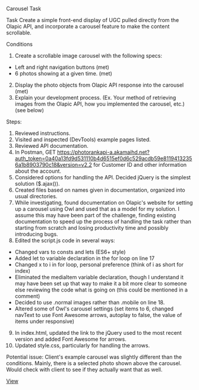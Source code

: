 Carousel Task

Task
Create a simple front-end display of UGC pulled directly from the Olapic API, and incorporate a carousel feature to make the content scrollable.

Conditions
1. Create a scrollable image carousel with the following specs:
- Left and right navigation buttons (met)
- 6 photos showing at a given time. (met)
2. Display the photo objects from Olapic API response into the carousel (met)
3. Explain your development process. (Ex. Your method of retrieving images from the Olapic API, how you implemented the carousel, etc.) (see below)

Steps: 
1. Reviewed instructions.
2. Visited and inspected (DevTools) example pages listed.
3. Reviewed API documentation. 
4. In Postman, GET https://photorankapi-a.akamaihd.net?auth_token=0a40a13fd9d531110b4d6515ef0d6c529acdb59e81194132356a1b8903790c18&version=v2.2 for Customer ID and other information about the account.
5. Considered options for handling the API. Decided jQuery is the simplest solution ($.ajax()). 
6. Created files based on names given in documentation, organized into usual directories. 
7. While investigating, found documentation on Olapic's website for setting up a carousel using Owl and used that as a model for my solution. I assume this may have been part of the challenge, finding existing documentation to speed up the process of handling the task rather than starting from scratch and losing productivity time and possibly introducing bugs. 
8. Edited the script.js code in several ways: 
- Changed vars to consts and lets (ES6+ style)
- Added let to variable declaration in the for loop on line 17
- Changed x to i in for loop, personal preference (think of i as short for index)
- Eliminated the mediaItem variable declaration, though I understand it may have been set up that way to make it a bit more clear to someone else reviewing the code what is going on (this could be mentioned in a comment)
- Decided to use .normal images rather than .mobile on line 18. 
- Altered some of Owl's carousel settings (set items to 6, changed navText to use Font Awesome arrows, autoplay to false, the value of items under responsive)
9. In index.html, updated the link to the jQuery used to the most recent version and added Font Awesome for arrows.
10. Updated style.css, particularly for handling the arrows. 

Potential issue: 
Client's example carousel was slightly different than the conditions. Mainly, there is a selected photo shown above the carousel. Would check with client to see if they actually want that as well. 

[View]()